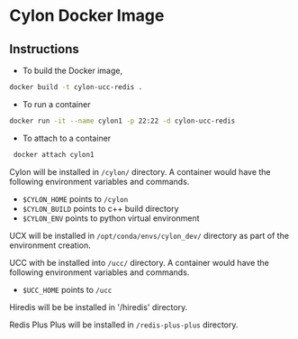 # Cylon Docker Image 

## Instructions 

- To build the Docker image, 
```bash
docker build -t cylon-ucc-redis .
```

- To run a container
```bash
docker run -it --name cylon1 -p 22:22 -d cylon-ucc-redis
```

- To attach to a container
```bash
 docker attach cylon1
```



Cylon will be installed in `/cylon/` directory. A container would have the following environment 
variables and commands. 
- `$CYLON_HOME` points to `/cylon`
- `$CYLON_BUILD` points to c++ build directory
- `$CYLON_ENV` points to python virtual environment

UCX will be installed in `/opt/conda/envs/cylon_dev/` directory as part of the environment creation.

UCC with be installed into  `/ucc/` directory. A container would have the following environment 
variables and commands. 
- `$UCC_HOME` points to `/ucc`

Hiredis will be be installed in '/hiredis' directory.

Redis Plus Plus will be installed in `/redis-plus-plus` directory.